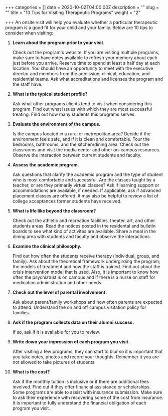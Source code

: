 +++
categories = []
date = 2020-10-02T04:00:00Z
description = ""
slug = ""
title = "10 Tips for Visiting Therapeutic Programs"
weight = "2"

+++
An onsite visit will help you evaluate whether a particular therapeutic program is a good fit for your child and your family. Below are 10 tips to consider when visiting:

 1. **Learn about the program prior to your visit.**

    Check out the program's website. If you are visiting multiple programs, make sure to have notes available to refresh your memory about each just before you arrive. Reserve time to spend at least a half day at each location. You should have an opportunity to meet with the executive director and members from the admission, clinical, education, and residential teams. Ask what accreditations and licenses the program and the staff have.
 2. **What is the typical student profile?**

    Ask what other programs clients tend to visit when considering this program. Find out what issues with which they are most successful treating. Find out how many students this programs serves.
 3. **Evaluate the environment of the campus.**

    Is the campus located in a rural or metropolitan area? Decide if the environment feels safe, and if it is clean and comfortable. Tour the bedrooms, bathrooms, and the kitchen/dining area. Check out the classrooms and visit the media center and other on-campus resources. Observe the interaction between current students and faculty.
 4. **Assess the academic program.**

    Ask questions that clarify the academic program and the type of student who is most comfortable and successful. Are the classes taught by a teacher, or are they primarily virtual classes? Ask if learning support or accommodations are available, if needed. If applicable, ask if advanced placement classes are offered. It may also be helpful to review a list of college acceptances former students have received. 
 5. **What is life like beyond the classroom?**

    Check out the athletic and recreation facilities, theater, art, and other students areas. Read the notices posted in the residental and bulletin boards to see what kind of activites are available. Share a meal in the dining area with students and faculty and observe the interactions.
 6. **Examine the clinical philosophy.**

    Find out how often the students receive therapy (individual, group, and family). Ask about the theoretical framework undergirding the program; the models of treatment and how the staff is trained. Find out about the crisis intervention model that is used. Also, it is important to know how often the psychiatrist is on campus and if there is a nurse on staff for medication administration and other needs.
 7. **Check out the level of parental involvement.**

    Ask about parent/family workshops and how often parents are expected to attend. Understand the on and off campus visitation policy for families.
 8. **Ask if the program collects data on their alumni success.**

    If so, ask if it is available for you to review.
 9. **Write down your impression of each program you visit.**

    After visiting a few programs, they can start to blur so it is important that you take notes, photos and record your thoughts. Remember it you are not allowed to take pictures of students.
10. **What is the cost?**

    Ask if the monthly tuition is inclusive or if there are additional fees involved. Find out if they offer financial assistance or scholarships. Some programs are able to assist with insurance submission. Make sure to ask their experience with recovering some of the cost from insurance. It is important to fully understand the financial obligation of each program you visit.
